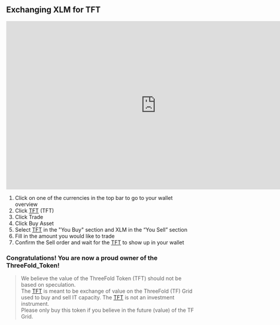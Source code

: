 ## Exchanging XLM for TFT

<!-- !!!vimeo id:417197931 width:640 height:480 -->

<iframe src="https://player.vimeo.com/video/417197931" width="800" height="450" frameborder="0" scrolling="no" align="center" allow="autoplay; fullscreen; encrypted-media" allowfullscreen></iframe>

1. Click on one of the currencies in the top bar to go to your wallet overview
2. Click [TFT](threefold__threefold_token) (TFT)
3. Click Trade
4. Click Buy Asset
5. Select [TFT](threefold__threefold_token) in the "You Buy" section and XLM in the “You Sell” section
6. Fill in the amount you would like to trade
7. Confirm the Sell order and wait for the [TFT](threefold__threefold_token) to show up in your wallet

### Congratulations! You are now a proud owner of the ThreeFold_Token!

> We believe the value of the ThreeFold Token (TFT) should not be based on speculation. <BR>
> The [TFT](threefold__threefold_token) is meant to be exchange of value on the ThreeFold (TF) Grid <BR>
> used to buy and sell IT capacity. The [TFT](threefold__threefold_token) is not an investment instrument. <BR>
> Please only buy this token if you believe in the future (value) of the TF Grid.